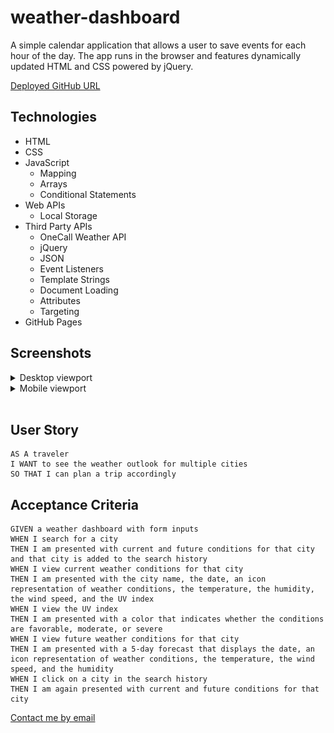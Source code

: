 # weather-dashboard

A simple calendar application that allows a user to save events for each hour of the day. The app runs in the browser and features dynamically updated HTML and CSS powered by jQuery.

[Deployed GitHub URL](https://c-sim.github.io/weather-dashboard/)

## Technologies

- HTML
- CSS
- JavaScript
  - Mapping
  - Arrays
  - Conditional Statements
- Web APIs
  - Local Storage
- Third Party APIs
  - OneCall Weather API
  - jQuery
  - JSON
  - Event Listeners
  - Template Strings
  - Document Loading
  - Attributes
  - Targeting
- GitHub Pages

## Screenshots

<details>
<summary>Desktop viewport</summary>

![desktop-viewport](./assets/screenshots/wd-desktop.png)

</details>

<details>
<summary>Mobile viewport</summary>

![mobile-viewport](./assets/screenshots/wd-mobile.png)

</details>
</br>

## User Story

```
AS A traveler
I WANT to see the weather outlook for multiple cities
SO THAT I can plan a trip accordingly
```

## Acceptance Criteria

```
GIVEN a weather dashboard with form inputs
WHEN I search for a city
THEN I am presented with current and future conditions for that city and that city is added to the search history
WHEN I view current weather conditions for that city
THEN I am presented with the city name, the date, an icon representation of weather conditions, the temperature, the humidity, the wind speed, and the UV index
WHEN I view the UV index
THEN I am presented with a color that indicates whether the conditions are favorable, moderate, or severe
WHEN I view future weather conditions for that city
THEN I am presented with a 5-day forecast that displays the date, an icon representation of weather conditions, the temperature, the wind speed, and the humidity
WHEN I click on a city in the search history
THEN I am again presented with current and future conditions for that city
```

[Contact me by email](mailto:cherelle.s@hotmail.com)
